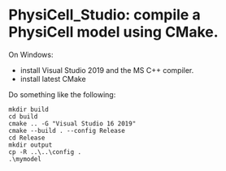 # PhysiCell_Studio: compile a PhysiCell model using CMake.

On Windows:
* install Visual Studio 2019 and the MS C++ compiler.
* install latest CMake

Do something like the following:
```
mkdir build
cd build
cmake .. -G "Visual Studio 16 2019"
cmake --build . --config Release
cd Release
mkdir output
cp -R ..\..\config .
.\mymodel
```

